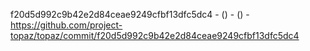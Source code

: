 f20d5d992c9b42e2d84ceae9249cfbf13dfc5dc4 -  () -  () - https://github.com/project-topaz/topaz/commit/f20d5d992c9b42e2d84ceae9249cfbf13dfc5dc4
